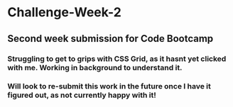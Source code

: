 # Challenge-Week-2

## Second week submission for Code Bootcamp

### Struggling to get to grips with CSS Grid, as it hasnt yet clicked with me. Working in background to understand it. 
### Will look to re-submit this work in the future once I have it figured out, as not currently happy with it!
